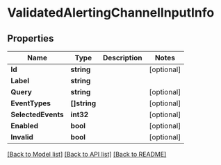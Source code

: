 # ValidatedAlertingChannelInputInfo

## Properties

Name | Type | Description | Notes
------------ | ------------- | ------------- | -------------
**Id** | **string** |  | [optional] 
**Label** | **string** |  | 
**Query** | **string** |  | [optional] 
**EventTypes** | **[]string** |  | [optional] 
**SelectedEvents** | **int32** |  | [optional] 
**Enabled** | **bool** |  | [optional] 
**Invalid** | **bool** |  | [optional] 

[[Back to Model list]](../README.md#documentation-for-models) [[Back to API list]](../README.md#documentation-for-api-endpoints) [[Back to README]](../README.md)


